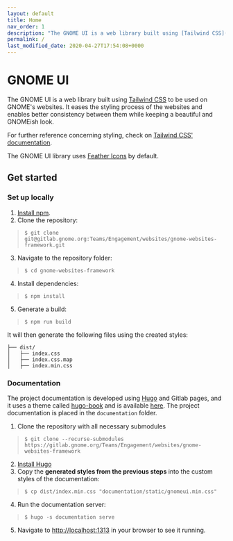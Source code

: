 ```yaml
---
layout: default
title: Home
nav_order: 1
description: "The GNOME UI is a web library built using [Tailwind CSS](https://tailwindcss.com/) to be used on GNOME's websites. It eases the styling process of the websites and enables better consistency between them, while maintaining a GNOMEish look."
permalink: /
last_modified_date: 2020-04-27T17:54:08+0000
---
```


# GNOME UI

The GNOME UI is a web library built using [Tailwind CSS](https://tailwindcss.com/) to be used on GNOME's websites. It eases the styling process of the websites and enables better consistency between them while keeping a beautiful and GNOMEish look.

For further reference concerning styling, check on [Tailwind CSS' documentation](https://tailwindcss.com/).

The GNOME UI library uses [Feather Icons](https://feathericons.com/) by default.

## Get started

### Set up locally

1. [Install npm](https://www.npmjs.com/get-npm).
2. Clone the repository:
> `$ git clone git@gitlab.gnome.org:Teams/Engagement/websites/gnome-websites-framework.git`
3. Navigate to the repository folder:
> `$ cd gnome-websites-framework`
4. Install dependencies:
> `$ npm install`
5. Generate a build:
> `$ npm run build`

It will then generate the following files using the created styles:

```
├── dist/
│   ├── index.css
│   ├── index.css.map
│   ├── index.min.css
```

### Documentation

The project documentation is developed using [Hugo](https://gohugo.io/) and Gitlab pages, and it uses a theme called [hugo-book](https://github.com/alex-shpak/hugo-book) and is available [here](https://teams.pages.gitlab.gnome.org/Engagement/websites/gnome-websites-framework/). The project documentation is placed in the `documentation` folder.

1. Clone the repository with all necessary submodules
> `$ git clone --recurse-submodules https://gitlab.gnome.org/Teams/Engagement/websites/gnome-websites-framework` 
2. [Install Hugo](https://gohugo.io/getting-started/installing#linux)
3. Copy the **generated styles from the previous steps** into the custom styles of the documentation:
> `$ cp dist/index.min.css "documentation/static/gnomeui.min.css"`
4. Run the documentation server:
> `$ hugo -s documentation serve`
5. Navigate to <http://localhost:1313> in your browser to see it running.
